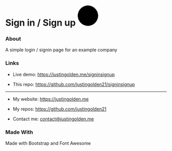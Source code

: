 # Sign in / Sign up <img src="icon.png" width="64px">

### About

A simple login / signin page for an example company

### Links

- Live demo: https://justingolden.me/signinsignup

- This repo: https://github.com/justingolden21/signinsignup

<hr>

- My website: https://justingolden.me

- My repos: https://github.com/justingolden21

- Contact me: contact@justingolden.me

### Made With

Made with Bootstrap and Font Awesome

